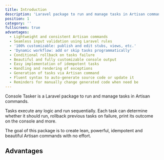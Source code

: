 ```yaml
---
title: Introduction
description: 'Laravel package to run and manage tasks in Artisan commands.'
position: 1
category: ''
fullscreen: true
advantages:
  - Lightweight and consistent Artisan commands
  - Seamless input validation using Laravel rules
  - '100% customizable: publish and edit stubs, views, etc.'
  - 'Dynamic workflow: add or skip tasks programmatically'
  - Conditional rollback on tasks failure
  - Beautiful and fully customizable console output
  - Easy implementation of idempotent tasks
  - Handling and rendering of exceptions
  - Generation of tasks via Artisan command
  - Fluent syntax to auto-generate source code or update it
  - Reminders for manually change generated code when need be
---
```


Console Tasker is a Laravel package to run and manage tasks in Artisan commands.

Tasks execute any logic and run sequentially. Each task can determine whether it should run, rollback previous tasks on failure, print its outcome on the console and more.

The goal of this package is to create lean, powerful, idempotent and beautiful Artisan commands with no effort.


## Advantages

<list :items="advantages"></list>
